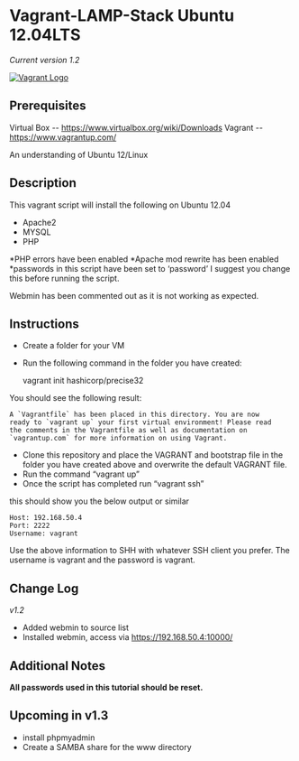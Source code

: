 Vagrant-LAMP-Stack Ubuntu 12.04LTS
==================
*Current version 1.2*

[![Vagrant Logo](https://camo.githubusercontent.com/51b172d944dd3848632774f14a6c02a6feae467b/687474703a2f2f6572696b6168656964692e636f6d2f7468656d652f6661746361747a2f696d616765732f76616772616e742f6c6f676f5f76616772616e742e706e67)](https://www.vagrantup.com/)


                                                        
                                                      

Prerequisites
-------------

Virtual Box -- https://www.virtualbox.org/wiki/Downloads
Vagrant -- https://www.vagrantup.com/

An understanding of Ubuntu 12/Linux


Description
-----------

This vagrant script will install the following on Ubuntu 12.04

* Apache2
* MYSQL
* PHP

*PHP errors have been enabled
*Apache mod rewrite has been enabled
*passwords in this script have been set to ‘password’ I suggest you change this before running the script.

Webmin has been commented out as it is not working as expected.


Instructions
------------


 
 - Create a folder for your VM
 - Run the following command in the folder you have created:


    vagrant init hashicorp/precise32

You should see the following result:

    A `Vagrantfile` has been placed in this directory. You are now
    ready to `vagrant up` your first virtual environment! Please read
    the comments in the Vagrantfile as well as documentation on
    `vagrantup.com` for more information on using Vagrant.

 
 - Clone this repository and place the VAGRANT and bootstrap file in
           the folder you have created above and overwrite the default VAGRANT
           file.
 - Run the command “vagrant up”
 - Once the script has completed run “vagrant ssh”

this should show you the below output or similar 

    Host: 192.168.50.4
    Port: 2222
    Username: vagrant 

Use the above information to SHH with whatever SSH client you prefer. The username is vagrant and the password is vagrant.

Change Log
----------

*v1.2*

 - Added webmin to source list
 - Installed webmin, access via https://192.168.50.4:10000/

Additional Notes
----------------

**All passwords used in this tutorial should be reset.**

Upcoming in v1.3
----------------

 - install phpmyadmin
 - Create a SAMBA share for the www directory